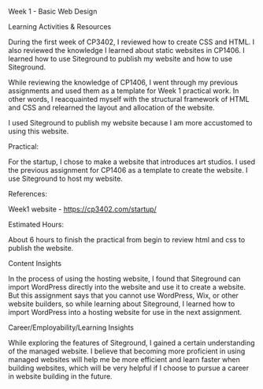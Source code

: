 Week 1 - Basic Web Design

Learning Activities & Resources 

During the first week of CP3402, I reviewed how to create CSS and HTML. I also reviewed the knowledge I learned about static websites in CP1406. I learned how to use Siteground to publish my website and how to use Siteground.

While reviewing the knowledge of CP1406, I went through my previous assignments and used them as a template for Week 1 practical work. In other words, I reacquainted myself with the structural framework of HTML and CSS and relearned the layout and allocation of the website.

I used Siteground to publish my website because I am more accustomed to using this website.

Practical:

For the startup, I chose to make a website that introduces art studios. I used the previous assignment for CP1406 as a template to create the website. I use Siteground to host my website.

References:

Week1 website - https://cp3402.com/startup/


Estimated Hours:

About 6 hours to finish the practical from begin to review html and css to publish the website.

Content Insights 

In the process of using the hosting website, I found that Siteground can import WordPress directly into the website and use it to create a website. But this assignment says that you cannot use WordPress, Wix, or other website builders, so while learning about Siteground, I learned how to import WordPress into a hosting website for use in the next assignment.

Career/Employability/Learning Insights

While exploring the features of Siteground, I gained a certain understanding of the managed website. I believe that becoming more proficient in using managed websites will help me be more efficient and learn faster when building websites, which will be very helpful if I choose to pursue a career in website building in the future.
